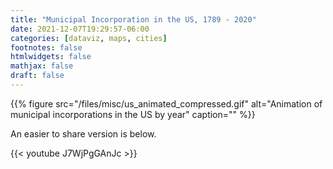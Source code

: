 ```yaml
---
title: "Municipal Incorporation in the US, 1789 - 2020"
date: 2021-12-07T19:29:57-06:00
categories: [dataviz, maps, cities]
footnotes: false
htmlwidgets: false
mathjax: false
draft: false
---
```


{{% figure src="/files/misc/us_animated_compressed.gif" alt="Animation of municipal incorporations in the US by year" caption="" %}}

<!--more-->


An easier to share version is below.

{{< youtube J7WjPgGAnJc >}}
